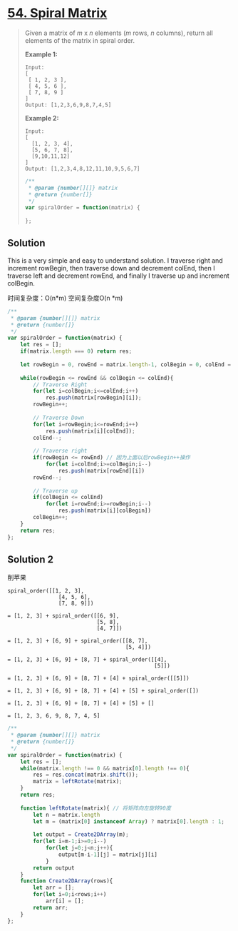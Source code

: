 # [54. Spiral Matrix](https://leetcode.com/problems/spiral-matrix/)

> Given a matrix of *m* x *n* elements (*m* rows, *n* columns), return all elements of the matrix in spiral order.
>
> **Example 1:**
>
> ```
> Input:
> [
>  [ 1, 2, 3 ],
>  [ 4, 5, 6 ],
>  [ 7, 8, 9 ]
> ]
> Output: [1,2,3,6,9,8,7,4,5]
> ```
>
> **Example 2:**
>
> ```
> Input:
> [
>   [1, 2, 3, 4],
>   [5, 6, 7, 8],
>   [9,10,11,12]
> ]
> Output: [1,2,3,4,8,12,11,10,9,5,6,7]
> ```
>
> ```javascript
> /**
>  * @param {number[][]} matrix
>  * @return {number[]}
>  */
> var spiralOrder = function(matrix) {
>     
> };
> ```
>

## Solution

This is a very simple and easy to understand solution. I traverse right and increment rowBegin, then traverse down and decrement colEnd, then I traverse left and decrement rowEnd, and finally I traverse up and increment colBegin.

时间复杂度：O(n*m) 空间复杂度O(n *m)

```javascript
/**
 * @param {number[][]} matrix
 * @return {number[]}
 */
var spiralOrder = function(matrix) {
    let res = [];
    if(matrix.length === 0) return res;
    
    let rowBegin = 0, rowEnd = matrix.length-1, colBegin = 0, colEnd = matrix[0].length-1;
    
    while(rowBegin <= rowEnd && colBegin <= colEnd){
        // Traverse Right
        for(let i=colBegin;i<=colEnd;i++)
            res.push(matrix[rowBegin][i]);
        rowBegin++;
        
        // Traverse Down
        for(let i=rowBegin;i<=rowEnd;i++)
            res.push(matrix[i][colEnd]);
        colEnd--;
        
        // Traverse right
        if(rowBegin <= rowEnd) // 因为上面以后rowBegin++操作
        	for(let i=colEnd;i>=colBegin;i--)
            	res.push(matrix[rowEnd][i])
        rowEnd--;
        
        // Traverse up
        if(colBegin <= colEnd)
        	for(let i=rowEnd;i>=rowBegin;i--)
            	res.push(matrix[i][colBegin])
        colBegin++;
    }
    return res;
};
```

## Solution 2

削苹果

```
spiral_order([[1, 2, 3],
                [4, 5, 6],
                [7, 8, 9]])

= [1, 2, 3] + spiral_order([[6, 9],
                            [5, 8],
                            [4, 7]])

= [1, 2, 3] + [6, 9] + spiral_order([[8, 7],
                                     [5, 4]])

= [1, 2, 3] + [6, 9] + [8, 7] + spiral_order([[4],
                                              [5]])

= [1, 2, 3] + [6, 9] + [8, 7] + [4] + spiral_order([[5]])

= [1, 2, 3] + [6, 9] + [8, 7] + [4] + [5] + spiral_order([])

= [1, 2, 3] + [6, 9] + [8, 7] + [4] + [5] + []

= [1, 2, 3, 6, 9, 8, 7, 4, 5]
```

```javascript
/**
 * @param {number[][]} matrix
 * @return {number[]}
 */
var spiralOrder = function(matrix) {
    let res = [];
    while(matrix.length !== 0 && matrix[0].length !== 0){
        res = res.concat(matrix.shift());
        matrix = leftRotate(matrix);
    }
    return res;
    
    function leftRotate(matrix){ // 将矩阵向左旋转90度
        let n = matrix.length
        let m = (matrix[0] instanceof Array) ? matrix[0].length : 1;
        
        let output = Create2DArray(m);
        for(let i=m-1;i>=0;i--)
            for(let j=0;j<n;j++){
                output[m-i-1][j] = matrix[j][i]
            }
        return output
    }
    function Create2DArray(rows){
        let arr = [];
        for(let i=0;i<rows;i++)
            arr[i] = [];
        return arr;
    }
};
```

